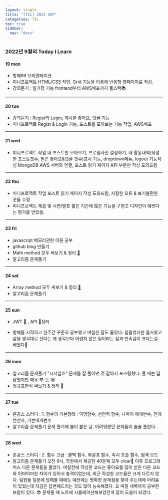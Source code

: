 ```yaml
---
layout: single
title: "[TIL] 2022 SEP"
categories: TIL
toc: true
sidebar:
  nav: "docs"
---
```


### 2022년 9월의 Today I Learn

#### 19 mon

- 항해99 오리엔테이션
- 미니프로젝트 HTML/CSS 작업. Grid 기능을 이용해 반응형 웹페이지로 작성.
- 강의듣기 : 일기장 기능 frontend부터 AWS배포까지 풀스택📚

------

#### 20 tue

- 강의듣기 : Regist와 Login, 게시물 좋아요, 댓글 기능
- 미니프로젝트 Regist & Login 기능, 포스트를 모아보는 기능 작업, AWS배포

------

#### 21 wed

- 미니프로젝트 작업
  내 포스트만 모아보기, 프로필사진 설정하기, 내 활동내역(작성한 포스트갯수, 받은 좋아요&댓글 갯수)표시 기능, dropdown메뉴, logout 기능작성
  MongoDB AWS 서버와 연결, 포스트 읽기 페이지 API 부분만 작성 도와드림

------

#### 22 thu

- 미니프로젝트 작업 포스트 읽기 페이지 작성 도와드림, 자잘한 오류 & 보기불편한 곳들 수정
- 미니프로젝트 제출 및 시연/발표
  짧은 기간에 많은 기능을 구현고 디자인이 예쁘다는 평가를 받았음.

------

#### 23 fri

- javascript 메모리관련 이론 공부
- github blog 만들기
- Math method 모두 써보기 & 정리 [📒](/javascript/js-math)
- 알고리즘 문제풀기

---

#### 24 sat

- Array method 모두 써보기 & 정리 [📒](/javascript/js-array)
- 알고리즘 문제풀기

---

#### 25 sun

- JWT [📒](/javascript/js-JWT) , API [📕](/javascript/js-API)정리

- 항해를 시작하고 한주간 꾸준히 공부했고 며칠은 잠도 줄였다. 힘들었지만 즐거웠고 삶을 생각대로 산다는 게 생각보다 어렵지 않은 일이라는 점과 만족감이 크다는걸 배웠다💜

---

#### 26 mon

- 알고리즘 문제풀기
  "시저암호" 문제를 잘 풀어낸 것 같아서 포스팅했다. 풀 때는 답답했지만 매우 뿌-듯 😎
- 정규표현식 써보기 & 정리 [📒](/basic/RegExp)

---

#### 27 tue

- 혼공스 스터디 : 1. 함수의 기본형태  : 익명함수, 선언적 함수, 나머지 매개변수, 전개연산자, 기본매개변수
- 알고리즘 문제풀기
  문제 풀기에 불이 붙은 날. 어려워했던 문제들이 술술 풀렸다.

---

#### 28 wed

- 혼공스 스터디 : 2. 함수 고급 : 콜백 함수, 화살표 함수, 즉시 호출 함수, 엄격 모드
- 알고리즘 문제풀기
  오전 9시, 학원에서 제공한 40문제 모두 clear🎉 이후 프로그래머스 다른 문제들을 풀었다.
  며칠전에 작성한 코드는 좋아요를 많이 받은 다른 코드와 어마어마한 차이가 있어서 충격이었는데, 최근 작성한 코드들은 크게 다르지 않다. 
  팀원들 질문에 답해줄 때에도 예전에는 명확한 문제점을 찾아 주는데에 어려움이 있었는데 지금은 답변해드리는 것도 많이 능숙해졌다. 요 며칠 새벽까지 공부한 보람이 있다. 😎
  문제풀 때 노트에 시뮬레이션해보았던게 많이 도움이 되었다.

